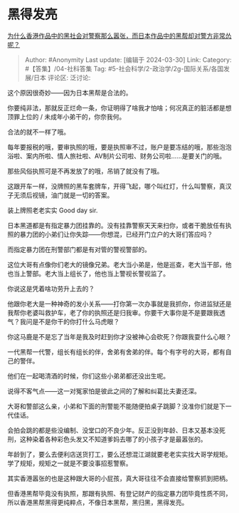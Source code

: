 # 黑得发亮
[为什么香港作品中的黑社会对警察那么嚣张，而日本作品中的黑帮却对警方非常怂呢？](https://www.zhihu.com/question/649620032/answer/3447830864)

> Author: #Anonymity
> Last update: [编辑于 2024-03-30]
> Link:
> Category: #【答集】/04-社科答集
> Tag: #5-社会科学/2-政治学/2g-国际关系/各国发展/日本
> 评论区:
> 泛讨论:

这个原因很奇妙——因为日本黑帮是合法的。

你要纯非法，那就反正烂命一条，你证明得了啥我才怕啥；何况真正的脏活都是想顶罪上位的 / 未成年小弟干的，你奈我何。

合法的就不一样了哦。

每年要报税的哦，要审执照的哦，要是执照审不过，账户是要冻结的哦，那些泡泡浴啦、案内所啦、情人旅社啦、AV制片公司啦、财务公司啦……是要关门的哦。

那些风俗执照可是不再发放了的哦，吊销了就没有了哦。

这跟开车一样，没牌照的黑车套牌车，开得飞起，哪个叫红灯，什么叫警察，真汉子无须后视镜，油门就是一切的答案。

装上牌照老老实实 Good day sir.

日本黑道都是有指定暴力团挂靠的。没有挂靠警察天天来扫你，或者干脆放任有执照的暴力团的小弟们让你失踪——你想混，已经开门立户的大哥们答应吗？

而指定暴力团在刑警部门都是有对管的警视警部的。

这位大哥有点像你们老大的镜像兄弟。老大当小弟是，他是巡查，老大当干部，他也当上警部。老大当上组长了，他也当上警视长警视监了。

你说这是凭着啥功劳升上去的？

他跟你老大是一种神奇的发小关系——打你第一次办事就是我抓你，你进监狱还是我帮你老婆叫救护车，老了你的执照还是归我审。你要干大事你是不是要跟我透气？我问是不是你干的你打什么马虎眼？

你这马鹿是不是忘了当年是我及时赶到你才没被神心会砍死？你跟我耍什么心眼？

一代黑帮一代警，组长有组长的伴，舍弟有舍弟的伴。每个有字号的大哥，都有自己的警伴。

他们在一起喝清酒的时候，你们这些小弟弟都还没出生呢。

说得不客气点——这一对冤家怕是彼此之间的了解和纠葛比夫妻还深。

大哥和警部这么亲，小弟和下面的刑警能不能随便拍桌子跳脚？没准你们就是下一代佳话。

会拍会跳的都是些没编制、没堂口的不良少年。反正没到年龄、日本又基本没死刑，这种染着各种彩色头发又不知道爹妈去哪了的小孩子才是最嚣张的。

年龄到了，要么去便利店送货打工，要么还想混江湖就要老老实实找大哥学规矩。学了规矩，规矩之一就是不要没事招惹警察。

其实香港嚣张的也是这种跟大哥的小屁孩，真大哥往往不会直接给警察抓到把柄。

但香港黑帮毕竟没有执照，那跟有执照、有登记财产的指定暴力团毕竟性质不同，所以香港黑帮黑得更纯粹点，不像日本黑帮，黑归黑，黑得发亮。
